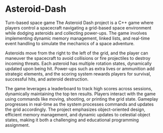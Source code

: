 # Asteroid-Dash
Turn-based space game
The Asteroid Dash project is a C++ game where players control a spacecraft navigating a grid-based space environment while dodging asteroids and collecting power-ups. The game involves implementing dynamic memory management, linked lists, and real-time event handling to simulate the mechanics of a space adventure.

Asteroids move from the right to the left of the grid, and the player can maneuver the spacecraft to avoid collisions or fire projectiles to destroy incoming threats. Each asteroid has multiple rotation states, dynamically updated upon being hit. Power-ups such as extra lives or ammunition add strategic elements, and the scoring system rewards players for survival, successful hits, and asteroid destruction.

The game leverages a leaderboard to track high scores across sessions, dynamically maintaining the top ten results. Players interact with the game using commands like moving, shooting, or printing the grid state. Gameplay progresses in real-time as the system processes commands and updates the grid accordingly. The project emphasizes object-oriented design, efficient memory management, and dynamic updates to celestial object states, making it both a challenging and educational programming assignment.
